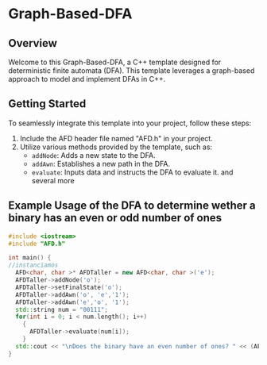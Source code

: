 # Graph-Based-DFA

## Overview

Welcome to this Graph-Based-DFA, a C++ template designed for deterministic finite automata (DFA). This template leverages a graph-based approach to model and implement DFAs in C++. 

## Getting Started

To seamlessly integrate this template into your project, follow these steps:

1. Include the AFD header file named "AFD.h" in your project.
2. Utilize various methods provided by the template, such as:
   - `addNode`: Adds a new state to the DFA.
   - `addAwn`: Establishes a new path in the DFA.
   - `evaluate`: Inputs data and instructs the DFA to evaluate it.
   and several more

## Example Usage of the DFA to determine wether a binary has an even or odd number of ones

```cpp
#include <iostream>
#include "AFD.h"

int main() {
//instanciamos
  AFD<char, char >* AFDTaller = new AFD<char, char >('e');
  AFDTaller->addNode('o');
  AFDTaller->setFinalState('o');
  AFDTaller->addAwn('o', 'e','1');
  AFDTaller->addAwn('e','o', '1');
  std::string num = "00111";
  for(int i = 0; i < num.length(); i++)
    {
      AFDTaller->evaluate(num[i]);
    }
  std::cout << "\nDoes the binary have an even number of ones? " << (AFDTaller->accepted() ? "\nyes" : "\nno") << std::endl;
}

